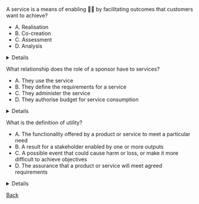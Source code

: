 A service is a means of enabling :man_shrugging: by facilitating outcomes that customers want to achieve?

- A. Realisation
- B. Co-creation
- C. Assessment
- D. Analysis

<details>
B. A service is a means of enabling <b>Co-creation</b> by facilitating outcomes that customers want to achieve!
</details>

What relationship does the role of a sponsor have to services?

- A. They use the service
- B. They define the requirements for a service
- C. They administer the service
- D. They authorise budget for service consumption

<details>
D. They authoise budget for service consumption!
</details>

What is the definition of utility?

- A. The functionality offered by a product or service to meet a particular need
- B. A result for a stakeholder enabled by one or more outputs
- C. A possible event that could cause harm or loss, or make it more difficult to achieve objectives
- D. The assurance that a product or service will meet agreed requirements

<details>
A. The functionality offered by a product or service to meet a particular need!
</details>

[Back](README.md)
